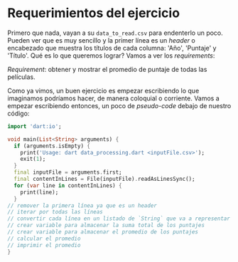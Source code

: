 # Requerimientos del ejercicio

Primero que nada, vayan a su `data_to_read.csv` para endenterlo un poco. Pueden ver que es muy sencillo y la primer línea es un _header_ o encabezado que muestra los títulos de cada columna: 'Año', 'Puntaje' y 'Título'. Qué es lo que queremos lograr? Vamos a ver los _requirements_:

_Requirement_: obtener y mostrar el promedio de puntaje de todas las películas.

Como ya vimos, un buen ejercicio es empezar escribiendo lo que imaginamos podríamos hacer, de manera coloquial o corriente. Vamos a empezar escribiendo entonces, un poco de _pseudo-code_ debajo de nuestro código:

```dart
import 'dart:io';

void main(List<String> arguments) {
  if (arguments.isEmpty) {
    print('Usage: dart data_processing.dart <inputFile.csv>');
    exit(1);
  }
  final inputFile = arguments.first;
  final contentInLines = File(inputFile).readAsLinesSync();
  for (var line in contentInLines) {
    print(line);
  }
// remover la primera línea ya que es un header
// iterar por todas las líneas
// convertir cada línea en un listado de `String` que va a representar cada una, a una película
// crear variable para almacenar la suma total de los puntajes
// crear variable para almacenar el promedio de los puntajes
// calcular el promedio
// imprimir el promedio
}
```
